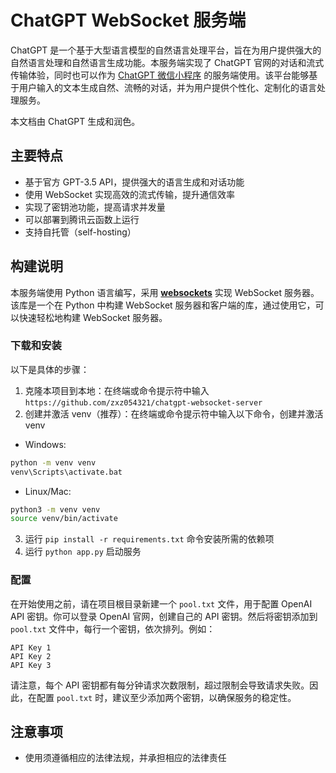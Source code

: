 # ChatGPT WebSocket 服务端

ChatGPT 是一个基于大型语言模型的自然语言处理平台，旨在为用户提供强大的自然语言处理和自然语言生成功能。本服务端实现了 ChatGPT 官网的对话和流式传输体验，同时也可以作为 [ChatGPT 微信小程序](https://github.com/helenNo1/chatgpt-miniprogram) 的服务端使用。该平台能够基于用户输入的文本生成自然、流畅的对话，并为用户提供个性化、定制化的语言处理服务。

本文档由 ChatGPT 生成和润色。

## 主要特点

- 基于官方 GPT-3.5 API，提供强大的语言生成和对话功能
- 使用 WebSocket 实现高效的流式传输，提升通信效率
- 实现了密钥池功能，提高请求并发量
- 可以部署到腾讯云函数上运行
- 支持自托管（self-hosting）

## 构建说明

本服务端使用 Python 语言编写，采用 **[websockets](https://github.com/aaugustin/websockets)** 实现 WebSocket 服务器。该库是一个在 Python 中构建 WebSocket 服务器和客户端的库，通过使用它，可以快速轻松地构建 WebSocket 服务器。

### 下载和安装

以下是具体的步骤：

1. 克隆本项目到本地：在终端或命令提示符中输入 `https://github.com/zxz054321/chatgpt-websocket-server`
2. 创建并激活 venv（推荐）：在终端或命令提示符中输入以下命令，创建并激活 venv

- Windows: 
```bash
python -m venv venv
venv\Scripts\activate.bat
```
- Linux/Mac:
```bash
python3 -m venv venv
source venv/bin/activate
```

3. 运行 `pip install -r requirements.txt` 命令安装所需的依赖项
4. 运行 `python app.py` 启动服务

### 配置

在开始使用之前，请在项目根目录新建一个 `pool.txt` 文件，用于配置 OpenAI API 密钥。你可以登录 OpenAI 官网，创建自己的 API 密钥。然后将密钥添加到 `pool.txt` 文件中，每行一个密钥，依次排列。例如：

```
API Key 1
API Key 2
API Key 3
```

请注意，每个 API 密钥都有每分钟请求次数限制，超过限制会导致请求失败。因此，在配置 `pool.txt` 时，建议至少添加两个密钥，以确保服务的稳定性。

## 注意事项

- 使用须遵循相应的法律法规，并承担相应的法律责任
